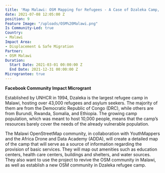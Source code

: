 ```yaml
---
title: 'Map Malawi: OSM Mapping for Refugees - A Case of Dzaleka Camp, Malawi'
date: 2021-07-08 12:05:00 Z
position: 9
Feature Image: "/uploads/OSM%20Malawi.png"
Is Community-Led: true
Country:
- Malawi
Impact Area:
- Displacement & Safe Migration
Partner:
- OSM Malawi
Duration:
  Start Date: 2021-03-01 00:00:00 Z
  End Date: 2021-12-31 00:00:00 Z
Micrograntee: true
---
```


**Facebook Community Impact Microgrant**

Established by UNHCR in 1994, Dzaleka is the largest refugee camp in Malawi, hosting over 43,000 refugees and asylum seekers. The majority of them are from the Democratic Republic of Congo (DRC), while others are from Burundi, Rwanda, Somalia, and Ethiopia. The growing camp population, which was meant to host 10,000 people, means that the camp’s resources barely cover the needs of the already vulnerable population.

The Malawi OpenStreetMap community, in collaboration with YouthMappers and the Africa Drone and Data Academy (ADDA), will create a detailed map of the camp that will serve as a source of information regarding the provision of basic services. They will map out amenities such as education centers, health care centers, buildings and shelters, and water sources. They also want to use the project to revive the OSM community in Malawi, as well as establish a new OSM community in Dzaleka refugee camp.
